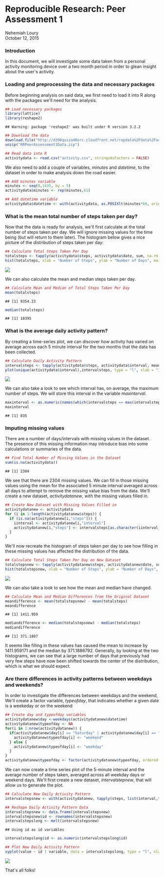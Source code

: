 # Reproducible Research: Peer Assessment 1
Nehemiah Loury  
October 12, 2015  


### Introduction

In this document, we will investigate some data taken from a personal activity monitoring device over a two month period in order to glean insight about the user's activity.


### Loading and preprocessing the data and necessary packages

Before beginning analysis on said data, we first need to load it into R along with the packages we'll need for the analysis.


```r
## Load necessary packages
library(lattice)
library(reshape2)
```

```
## Warning: package 'reshape2' was built under R version 3.2.2
```

```r
## Download the data
download.file("http://d396qusza40orc.cloudfront.net/repdata%2Fdata%2Factivity.zip", "RRPeerAssessment1Data.zip")
unzip("RRPeerAssessment1Data.zip")

## Read data into R
activitydata <- read.csv("activity.csv", stringsAsFactors = FALSE)
```

We also need to add a couple of variables, *minutes* and *datetime*, to the dataset in order to make analysis down the road easier.


```r
## Add minutes variable
minutes <- seq(0,1435, by = 5)
activitydata$minutes <- rep(minutes,61)

## Add datetime variable
activitydata$datetime <- with(activitydata, as.POSIXlt(minutes*60, origin = as.Date(date), tz = "UTC"))
```


### What is the mean total number of steps taken per day?

Now that the data is ready for analysis, we'll first calculate at the total number of steps taken per day. We will ignore missing values for the time being (but will return to them later). The histogram below gives a nice picture of the distribution of steps taken per day:


```r
## Calculate Total Steps Taken Per Day
totalsteps <- tapply(activitydata$steps, activitydata$date, sum, na.rm = TRUE)
hist(totalsteps, xlab = "Number of Steps", ylab = "Number of Days", main = "Histogram of Steps Taken per Day", breaks = 10)
```

![](PA1_template_files/figure-html/unnamed-chunk-3-1.png) 

We can also calculate the mean and median steps taken per day.


```r
## Calculate Mean and Median of Total Steps Taken Per Day
mean(totalsteps)
```

```
## [1] 9354.23
```

```r
median(totalsteps)
```

```
## [1] 10395
```


### What is the average daily activity pattern?

By creating a time-series plot, we can discover how activity has varied on average across each 5 minute interval for the two months that the data has been collected.


```r
## Calculate Daily Activity Pattern
intervalsteps <- tapply(activitydata$steps, activitydata$interval, mean, na.rm = TRUE)
plot(unique(activitydata$interval),intervalsteps, type = "l", xlab = "Interval", ylab = "Number of Steps", main = "Average Number of Steps by Time of Day")
```

![](PA1_template_files/figure-html/unnamed-chunk-5-1.png) 

We can also take a look to see which interval has, on average, the maximum number of steps. We will store this interval in the variable *maxinterval*.


```r
maxinterval <- as.numeric(names(which(intervalsteps == max(intervalsteps))))
maxinterval
```

```
## [1] 835
```


### Imputing missing values
There are a number of days/intervals with missing values in the dataset. The presence of this missing information may introduce bias into some calculations or summaries of the data.


```r
## Find Total Number of Missing Values in the Dataset
sum(is.na(activitydata))
```

```
## [1] 2304
```

We see that there are 2304 missing values. We can fill in those missing values using the mean for the associated 5 minute interval averaged across all days to attempt to remove the missing value bias from the data. We'll create a new dataset, *activitydatanew*, with the missing values filled in.


```r
## Create New Dataset with Missing Values Filled in
activitydatanew <- activitydata
for (i in 1:length(activitydatanew$steps)) {
  if (is.na(activitydatanew[i,"steps"])) {
    iinterval <- activitydatanew[i,"interval"]
    activitydatanew[i,"steps"] <- intervalsteps[as.character(iinterval)]
  }
}
```

We'll now recreate the histogram of steps taken per day to see how filling in these missing values has affected the distribution of the data.


```r
## Calculate Total Steps Taken Per Day on New Dataset
totalstepsnew <- tapply(activitydatanew$steps, activitydatanew$date, sum, na.rm = TRUE)
hist(totalstepsnew, xlab = "Number of Steps", ylab = "Number of Days", main = "Histogram of Steps Taken per Day", breaks = 10)
```

![](PA1_template_files/figure-html/unnamed-chunk-9-1.png) 

We can also take a look to see how the mean and median have changed.


```r
## Calculate Mean and Median Differences from the Original Dataset
meandifference <- mean(totalstepsnew) - mean(totalsteps)
meandifference
```

```
## [1] 1411.959
```

```r
mediandifference <- median(totalstepsnew) - median(totalsteps)
mediandifference
```

```
## [1] 371.1887
```
It seems like filling in these values has caused the mean to increase by 1411.959171 and the median by 371.1886792. Generally, by looking at the two histograms, we can see that a large number of days that previously had very few steps have now been shifted towards the center of the distribution, which is what we should expect.


### Are there differences in activity patterns between weekdays and weekends?

In order to investigate the differences between weekdays and the weekend, We'll create a factor variable, *typeofday*, that indicates whether a given date is a weekeday or on the weekend


```r
## Create day and typeofday variables
activitydatanew$day <-weekdays(activitydatanew$datetime)
activitydatanew$typeofday <- NA
for(i in 1:nrow(activitydatanew)) {
  if(activitydatanew$day[i] == "Saturday" | activitydatanew$day[i] == "Sunday"){
    activitydatanew$typeofday[i] <- "weekend"
  } else {
    activitydatanew$typeofday[i] <- "weekday"
  }
}
activitydatanew$typeofday <- factor(activitydatanew$typeofday, ordered = FALSE)
```

We can now create a time series plot of the 5-minute interval and the average number of steps taken, averaged across all weekday days or weekend days. We'll first create  a new dataset, *intervalstepnew*, that will allow us to generate the plot.


```r
## Calculate New Daily Activity Pattern
intervalstepsnew <- with(activitydatanew, tapply(steps, list(interval,typeofday), mean))

## Reshape Daily Activity Pattern Data
intervalstepsnew <- data.frame(intervalstepsnew)
intervalstepsnew$id <- rownames(intervalstepsnew)
intervalstepslong <- melt(intervalstepsnew)
```

```
## Using id as id variables
```

```r
intervalstepslong$id <- as.numeric(intervalstepslong$id)

## Plot New Daily Activity Pattern
xyplot(value ~ id | variable, data = intervalstepslong, type = "l", xlab = "Interval", ylab = "Steps", layout = c(1,2))
```

![](PA1_template_files/figure-html/unnamed-chunk-12-1.png) 

That's all folks!
